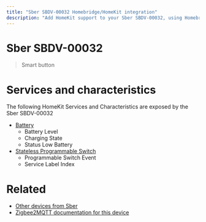 ```yaml
---
title: "Sber SBDV-00032 Homebridge/HomeKit integration"
description: "Add HomeKit support to your Sber SBDV-00032, using Homebridge, Zigbee2MQTT and homebridge-z2m."
---
```

<!---
This file has been GENERATED using src/docgen/docgen.ts
DO NOT EDIT THIS FILE MANUALLY!
-->
# Sber SBDV-00032
> Smart button


# Services and characteristics
The following HomeKit Services and Characteristics are exposed by
the Sber SBDV-00032

* [Battery](../../battery.md)
  * Battery Level
  * Charging State
  * Status Low Battery
* [Stateless Programmable Switch](../../action.md)
  * Programmable Switch Event
  * Service Label Index


# Related
* [Other devices from Sber](../index.md#sber)
* [Zigbee2MQTT documentation for this device](https://www.zigbee2mqtt.io/devices/SBDV-00032.html)